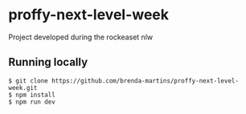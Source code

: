 # proffy-next-level-week
Project developed during the rockeaset nlw

## Running locally

```
$ git clone https://github.com/brenda-martins/proffy-next-level-week.git
$ npm install
$ npm run dev
````
